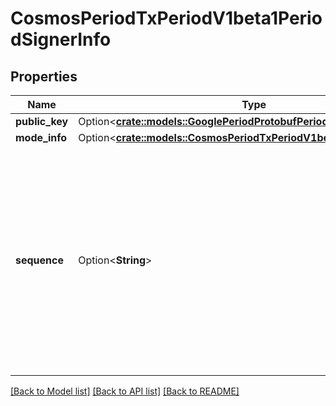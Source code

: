 # CosmosPeriodTxPeriodV1beta1PeriodSignerInfo

## Properties

Name | Type | Description | Notes
------------ | ------------- | ------------- | -------------
**public_key** | Option<[**crate::models::GooglePeriodProtobufPeriodAny**](google.protobuf.Any.md)> |  | [optional]
**mode_info** | Option<[**crate::models::CosmosPeriodTxPeriodV1beta1PeriodModeInfo**](cosmos.tx.v1beta1.ModeInfo.md)> |  | [optional]
**sequence** | Option<**String**> | sequence is the sequence of the account, which describes the number of committed transactions signed by a given address. It is used to prevent replay attacks. | [optional]

[[Back to Model list]](../README.md#documentation-for-models) [[Back to API list]](../README.md#documentation-for-api-endpoints) [[Back to README]](../README.md)


